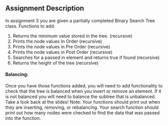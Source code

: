 ## Assignment Description
In assignment 3 you are given a partially completed Binary Search Tree class.
Functions to add:
  1. Returns the minimum value stored in the tree. (recursive)
  2. Prints the node values In Order (recursive)
  3. Prints the node values in Pre Order (recursive)
  4. Prints the node values in Post Order (recursive)
  5. Searches for a passed in element and returns true if found (recursive)
  6. Returns the height of the tree (recursive)

#### Balancing:

Once you have those functions added, you will need to add functionality to check that
the tree is balanced when you insert or remove an element. If it is not balanced you will
need to balance the subtree that is unbalanced. Take a look back at the slides!
Note: Your functions should print out when they are inserting, removing, or
rebalancing. Your search function should print out how many nodes were
checked to find the data that was passed into the function.
